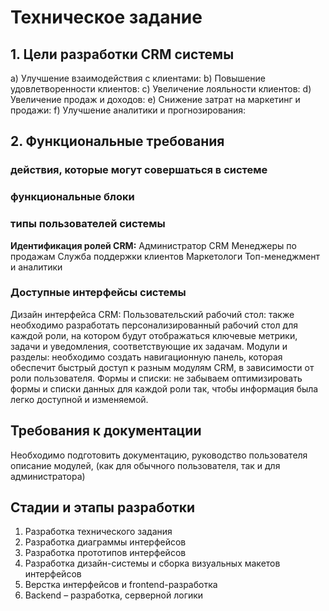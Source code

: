 # Техническое задание

## 1.	Цели разработки CRM системы

a)	Улучшение взаимодействия с клиентами: 
b)	Повышение удовлетворенности клиентов: 
c)	Увеличение лояльности клиентов: 
d)	Увеличение продаж и доходов: 
e)	Снижение затрат на маркетинг и продажи: 
f)	Улучшение аналитики и прогнозирования: 
## 2.	Функциональные требования
### действия, которые могут совершаться в системе
### функциональные блоки
### типы пользователей системы
**Идентификация ролей CRM:**
		Администратор CRM
		Менеджеры по продажам
		Служба поддержки клиентов
		Маркетологи
		Топ-менеджмент и аналитики

### Доступные интерфейсы системы
Дизайн интерфейса CRM:
		Пользовательский рабочий стол: также необходимо разработать персонализированный рабочий стол для каждой роли, на котором будут отображаться ключевые метрики, задачи и уведомления, соответствующие их задачам.
		Модули и разделы: необходимо создать навигационную панель, которая обеспечит быстрый доступ к разным модулям CRM, в зависимости от роли пользователя.
		Формы и списки: не забываем оптимизировать формы и списки данных для каждой роли так, чтобы информация была легко доступной и изменяемой.
## Требования к документации
Необходимо подготовить документацию, руководство пользователя описание модулей, (как для обычного пользователя, так и для администратора)
## Cтадии и этапы разработки
1.	Разработка технического задания 
2.	Разработка диаграммы интерфейсов
3.	Разработка прототипов интерфейсов
4.	Разработка дизайн-системы и сборка визуальных макетов интерфейсов
5.	Верстка интерфейсов и frontend-разработка 
6.	Backend – разработка, серверной логики 

